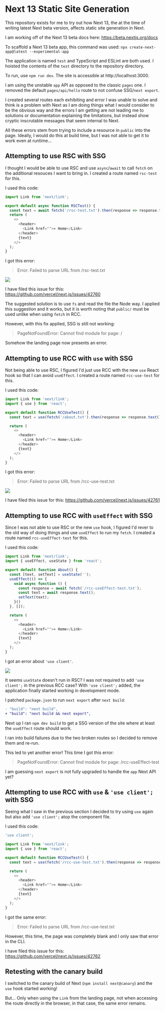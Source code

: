 # Next 13 Static Site Generation

This repository exists for me to try out how Next 13, the at the time of writing
latest Next beta version, affects static site generation in Next.

I am working off of the Next 13 beta docs here:
https://beta.nextjs.org/docs

To scaffold a Next 13 beta app, this command was used:
`npx create-next-app@latest --experimental-app`

The application is named `test` and TypeScript and ESLint are both used.
I hoisted the contents of the `test` directory to the repository directory.

To run, use `npm run dev`.
The site is accessible at http://localhost:3000.

I am using the unstable `app` API as opposed to the classic `pages` one.
I removed the default `pages/api/hello` route to not confuse SSG/`next export`.

I created several routes each exhibiting and error I was unable to solve and
think is a problem with Next as I am doing things what I would consider to be
the obvious way and the errors I am getting are not leading me to solutions or
documentation explaining the limitations, but instead show cryptic inscrutable
messages that seem internal to Next.

All these errors stem from trying to include a resource in `public` into the
page.
Ideally, I would do this at build time, but I was not able to get it to work
even at runtime…

## Attempting to use RSC with SSG

I thought I would be able to use RSC and use `async`/`await` to call `fetch` on
the additional resouces I want to bring in.
I created a route named `rsc-test` for this.

I used this code:

```javascript
import Link from 'next/link';

export default async function RSCTest() {
  const text = await fetch('/rsc-test.txt').then(response => response.text());
  return (
    <>
      <header>
        <Link href="">« Home</Link>
      </header>
      {text}
    </>
  );
}
```

I got this error:

> Error: Failed to parse URL from /rsc-test.txt

![](rsc-error.png)

I have filed this issue for this: https://github.com/vercel/next.js/issues/42760

The suggested solution is to use `fs` and read the file the Node way.
I applied this suggestion and it works, but it is worth noting that `public/`
must be used unlike when using `fetch` in RCC.

However, with this fix applied, SSG is still not working:

> PageNotFoundError: Cannot find module for page: /

Somehow the landing page now presents an error.

## Attempting to use RCC with `use` with SSG

Not being able to use RSC, I figured I'd just use RCC with the new `use` React
hook so that I can avoid `useEffect`.
I created a route named `rcc-use-test` for this.

I used this code:

```javascript
import Link from 'next/link';
import { use } from 'react';

export default function RCCUseTest() {
  const text = use(fetch('/about.txt').then(response => response.text()));

  return (
    <>
      <header>
        <Link href="">« Home</Link>
      </header>
      {text}
    </>
  );
}
```

I got this error:

> Error: Failed to parse URL from /rcc-use-test.txt

![](rcc-use-error.png)

I have filed this issue for this: https://github.com/vercel/next.js/issues/42761

## Attempting to use RCC with `useEffect` with SSG

Since I was not able to use RSC or the new `use` hook, I figured I'd rever to 
the old way of doing things and use `useEffect` to run my `fetch`.
I created a route named `rcc-useEffect-test` for this.

I used this code:

```javascript
import Link from 'next/link';
import { useEffect, useState } from 'react';

export default function About() {
  const [text, setText] = useState('');
  useEffect(() => {
    void async function () {
      const response = await fetch('/rcc-useEffect-test.txt');
      const text = await response.text();
      setText(text);
    }()
  }, []);

  return (
    <>
      <header>
        <Link href="">« Home</Link>
      </header>
      {text}
    </>
  );
}
```

I got an error about `'use client'`.

![](rcc-useEffect-use-client-error.png)

It seems `useState` doesn't run in RSC?
I was not required to add `'use client';` in the previous RCC case?
With `'use client';` added, the application finally started working in
development mode.

I patched `package.json` to run `next export` after `next build`:

```diff
- "build": "next build",
+ "build": "next build && next export",
```

Next up I ran `npm dev build` to get a SSG version of the site where at least
the `useEffect` route should work.

I ran into build failures due to the two broken routes so I decided to remove
them and re-run.

This led to yet another error!
This time I got this error:

> PageNotFoundError: Cannot find module for page: /rcc-useEffect-test

I am guessing `next export` is not fully upgraded to handle the `app` Next API
yet?

## Attempting to use RCC with `use` & `'use client';` with SSG

Seeing what I saw in the previous section I decided to try using `use` again
but also add `'use client';` atop the component file.

I used this code:

```javascript
'use client';

import Link from 'next/link';
import { use } from 'react';

export default function RCCUseTest() {
  const text = use(fetch('/rcc-use-test.txt').then(response => response.text()));

  return (
    <>
      <header>
        <Link href="">« Home</Link>
      </header>
      {text}
    </>
  );
}
```

I got the same error:

> Error: Failed to parse URL from /rcc-use-test.txt

However, this time, the page was completely blank and I only saw that error in
the CLI.

I have filed this issue for this: https://github.com/vercel/next.js/issues/42762

## Retesting with the canary build

I switched to the canary build of Next (`npm install next@canary`) and the `use`
hook started working!

But… Only when using the `Link` from the landing page, not when accessing the
route directly in the browser, in that case, the same error remains.
